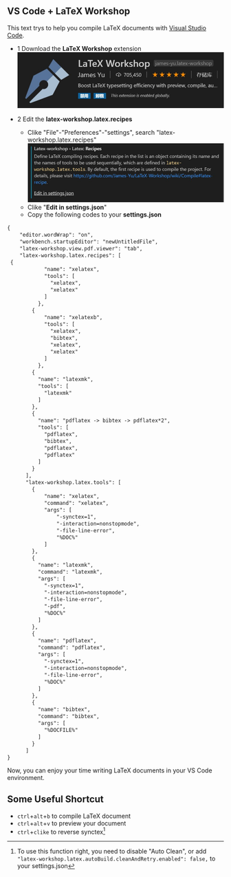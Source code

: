 ## VS Code + LaTeX Workshop

This text trys to help you compile LaTeX documents with [Visual Studio Code](https://code.visualstudio.com/).

* 1 Download the **LaTeX Workshop** extension 
![image of LaTeX Workshop](/1.jpg)

* 2 Edit the **latex-workshop.latex.recipes**
  * Clike "File"-"Preferences"-"settings", search "latex-workshop.latex.recipes" 
  ![image of recipes](/2.jpg)
  * Clike "**Edit in settings.json**"
  * Copy the following codes to your **settings.json**
  
```
{
    "editor.wordWrap": "on",
    "workbench.startupEditor": "newUntitledFile",
    "latex-workshop.view.pdf.viewer": "tab",
    "latex-workshop.latex.recipes": [
 {
            "name": "xelatex",
            "tools": [
              "xelatex",
              "xelatex"
            ]
          },
        {
            "name": "xelatexb",
            "tools": [
              "xelatex",
              "bibtex",
              "xelatex",
              "xelatex"
            ]
          },
        {
          "name": "latexmk",
          "tools": [
            "latexmk"
          ]
        },
        {
          "name": "pdflatex -> bibtex -> pdflatex*2",
          "tools": [
            "pdflatex",
            "bibtex",
            "pdflatex",
            "pdflatex"
          ]
        }
      ],
      "latex-workshop.latex.tools": [
        {
            "name": "xelatex",
            "command": "xelatex",
            "args": [
                "-synctex=1",
                "-interaction=nonstopmode",
                "-file-line-error",
                "%DOC%"
            ]
        },
        {
          "name": "latexmk",
          "command": "latexmk",
          "args": [
            "-synctex=1",
            "-interaction=nonstopmode",
            "-file-line-error",
            "-pdf",
            "%DOC%"
          ]
        },
        {
          "name": "pdflatex",
          "command": "pdflatex",
          "args": [
            "-synctex=1",
            "-interaction=nonstopmode",
            "-file-line-error",
            "%DOC%"
          ]
        },
        {
          "name": "bibtex",
          "command": "bibtex",
          "args": [
            "%DOCFILE%"
          ]
        }
      ]
}
```

Now, you can enjoy your time writing LaTeX documents in your VS Code environment.

## Some Useful Shortcut

* `ctrl`+`alt`+`b` to compile LaTeX document
* `ctrl`+`alt`+`v` to preview your document
* `ctrl`+`clike` to reverse synctex[^1]

[^1]:To use this function right, you need to disable "Auto Clean", or add `"latex-workshop.latex.autoBuild.cleanAndRetry.enabled": false,` to your settings.json
